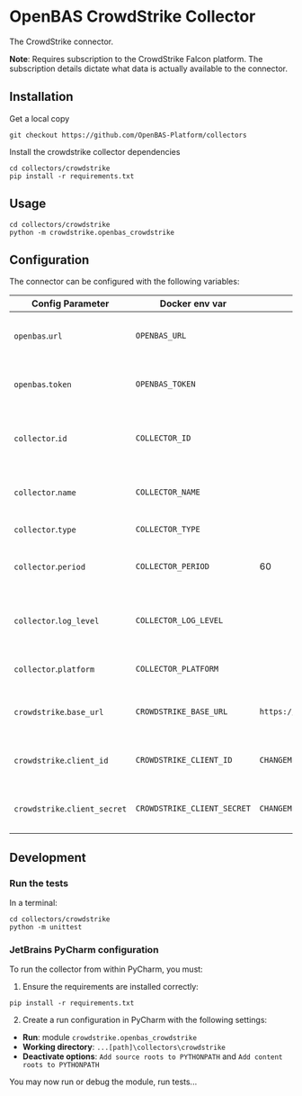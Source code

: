 # OpenBAS CrowdStrike Collector

The CrowdStrike connector.

**Note**: Requires subscription to the CrowdStrike Falcon platform. The subscription
details dictate what data is actually available to the connector.

## Installation

Get a local copy
```commandline
git checkout https://github.com/OpenBAS-Platform/collectors
```

Install the crowdstrike collector dependencies
```commandline
cd collectors/crowdstrike
pip install -r requirements.txt
```

## Usage
```commandline
cd collectors/crowdstrike
python -m crowdstrike.openbas_crowdstrike
```

## Configuration

The connector can be configured with the following variables:

| Config Parameter              | Docker env var              | Default                       | Description                                  |
|-------------------------------|-----------------------------|-------------------------------|----------------------------------------------|
| `openbas`.`url`               | `OPENBAS_URL`               |                               | The URL to the OpenBAS instance              |
| `openbas`.`token`             | `OPENBAS_TOKEN`             |                               | The auth token to the OpenBAS instance       |
| `collector`.`id`              | `COLLECTOR_ID`              |                               | Unique ID of the running collector instance  |
| `collector`.`name`            | `COLLECTOR_NAME`            |                               | Name of the collector (visible in UI)        |
| `collector`.`type`            | `COLLECTOR_TYPE`            |                               | Type of the collector                        |
| `collector`.`period`          | `COLLECTOR_PERIOD`          | 60                            | Period for collection cycle (int, seconds)   |
| `collector`.`log_level`       | `COLLECTOR_LOG_LEVEL`       |                               | Threshold for log severity in console output |
| `collector`.`platform`        | `COLLECTOR_PLATFORM`        |                               | Platform of the collector                    |
| `crowdstrike`.`base_url`      | `CROWDSTRIKE_BASE_URL`      | `https://api.crowdstrike.com` | The base URL for the CrowdStrike APIs.       |
| `crowdstrike`.`client_id`     | `CROWDSTRIKE_CLIENT_ID`     | `CHANGEME`                    | The CrowdStrike API client ID.               |
| `crowdstrike`.`client_secret` | `CROWDSTRIKE_CLIENT_SECRET` | `CHANGEME`                    | The CrowdStrike API client secret.           |

## Development

### Run the tests
In a terminal:
```commandline
cd collectors/crowdstrike
python -m unittest
```

### JetBrains PyCharm configuration
To run the collector from within PyCharm, you must:

1. Ensure the requirements are installed correctly:
```commandline
pip install -r requirements.txt
```

2. Create a run configuration in PyCharm with the following settings:
* **Run**: module `crowdstrike.openbas_crowdstrike`
* **Working directory**: `...[path]\collectors\crowdstrike`
* **Deactivate options**: `Add source roots to PYTHONPATH` and `Add content roots to PYTHONPATH`

You may now run or debug the module, run tests...